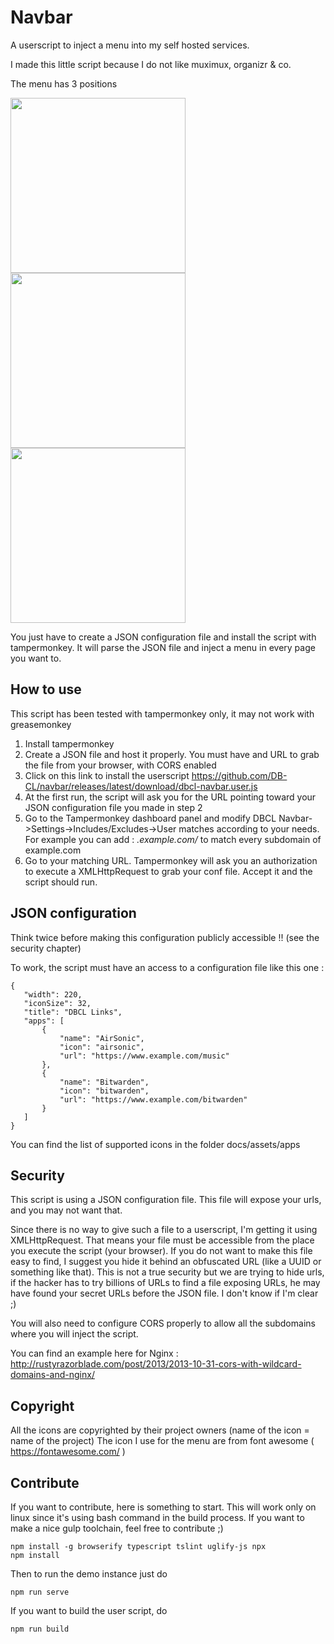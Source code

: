 # Navbar

A userscript to inject a menu into my self hosted services.

I made this little script because I do not like muximux, organizr & co.

The menu has 3 positions

<img src="https://db-cl.github.io/navbar/screen1.png" width="280"> <img src="https://db-cl.github.io/navbar/screen2.png" width="280"> <img src="https://db-cl.github.io/navbar/screen3.png" width="280">

You just have to create a JSON configuration file and install the script with tampermonkey. It will parse the JSON file and inject a menu in every page you want to. 

## How to use

This script has been tested with tampermonkey only, it may not work with greasemonkey

 1. Install tampermonkey
 2. Create a JSON file and host it properly. You must have and URL to grab the file from your browser, with CORS enabled
 3. Click on this link to install the userscript https://github.com/DB-CL/navbar/releases/latest/download/dbcl-navbar.user.js
 4. At the first run, the script will ask you for the URL pointing toward your JSON configuration file you made in step 2
 5. Go to the Tampermonkey dashboard panel and modify DBCL Navbar->Settings->Includes/Excludes->User matches according to your needs. For example you can add : *.example.com/* to match every subdomain of example.com
 6. Go to your matching URL. Tampermonkey will ask you an authorization to execute a XMLHttpRequest to grab your conf file. Accept it and the script should run.
 
## JSON configuration

Think twice before making this configuration publicly accessible !! (see the security chapter)

To work, the script must have an access to a configuration file like this one :

 ```
 {
    "width": 220,
    "iconSize": 32,
    "title": "DBCL Links",
    "apps": [
        {
            "name": "AirSonic",
            "icon": "airsonic",
            "url": "https://www.example.com/music"
        },
        {
            "name": "Bitwarden",
            "icon": "bitwarden",
            "url": "https://www.example.com/bitwarden"
        }
    ]
}
 ```
You can find the list of supported icons in the folder docs/assets/apps

## Security

This script is using a JSON configuration file. This file will expose your urls, and you may not want that.

Since there is no way to give such a file to a userscript, I'm getting it using XMLHttpRequest. That means your file must be accessible from the place you execute the script (your browser). If you do not want to make this file easy to find, I suggest you hide it behind an obfuscated URL (like a UUID or something like that). This is not a true security but we are trying to hide urls, if the hacker has to try billions of URLs to find a file exposing URLs, he may have found your secret URLs before the JSON file. I don't know if I'm clear ;)

You will also need to configure CORS properly to allow all the subdomains where you will inject the script.

You can find an example here for Nginx : http://rustyrazorblade.com/post/2013/2013-10-31-cors-with-wildcard-domains-and-nginx/

## Copyright

All the icons are copyrighted by their project owners (name of the icon = name of the project)
The icon I use for the menu are from font awesome ( https://fontawesome.com/ )

## Contribute

If you want to contribute, here is something to start. This will work only on linux since it's using bash command in the build process. If you want to make a nice gulp toolchain, feel free to contribute ;)

```
npm install -g browserify typescript tslint uglify-js npx
npm install
```
Then to run the demo instance just do 
```
npm run serve
```
If you want to build the user script, do
```
npm run build
```


